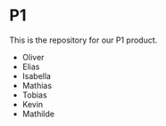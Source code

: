 # P1
This is the repository for our P1 product.

- Oliver 
- Elias
- Isabella 
- Mathias
- Tobias
- Kevin
- Mathilde
